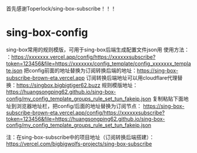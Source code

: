 首先感谢Toperlock/sing-box-subscribe！！！
# sing-box-config
sing-box常用的规则模版，可用于sing-box后端生成配置文件json用
使用方法：
：https://xxxxxxx.vercel.app/config/https://xxxxxxsubscribe?token=123456&file=https://xxxxxxx/config_template/config_xxxxxxx_template.json
把config前面的地址替换为订阅转换后端的地址：https://sing-box-subscribe-brown-eta.vercel.app
订阅转换后端地址可以用cloudflare代理替换：https://singbox.bigbigtiger62.buzz
规则模版地址：https://huangsongping62.github.io/sing-box-config/my_config_template_groups_rule_set_tun_fakeip.json
复制粘贴下面地址到浏览器地址栏，把config/后面的地址替换为订阅节点：
https://sing-box-subscribe-brown-eta.vercel.app/config/https://xxxxxxsubscribe?token=123456&file=https://huangsongping62.github.io/sing-box-config/my_config_template_groups_rule_set_tun_fakeip.json

注：在sing-box-subscribe中的项目地址（订阅转换后端搭建）：
https://vercel.com/bigbigwolfs-projects/sing-box-subscribe
